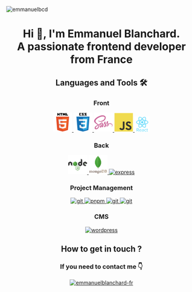 <!-- Stats -->
<p align="left"> <img src="https://komarev.com/ghpvc/?username=emmanuelbcd&label=Profile%20views&color=0e75b6&style=flat" alt="emmanuelbcd" /> </p>

<!-- Title -->
<h1 align="center">Hi 👋, I'm Emmanuel Blanchard. <br>
A passionate frontend developer from France</h1>

<!-- Technos -->
<h2 align="center">Languages and Tools 🛠</h2>
<h3 align="center">Front</h3>
<p align="center">
  <a href="https://www.w3.org/html/" target="_blank"> <img src="https://raw.githubusercontent.com/devicons/devicon/master/icons/html5/html5-original-wordmark.svg" alt="html5" width="50" height="50"/> </a>
    <a href="https://www.w3schools.com/css/" target="_blank"> <img src="https://raw.githubusercontent.com/devicons/devicon/master/icons/css3/css3-original-wordmark.svg" alt="css3" width="50" height="50"/> </a>
    <a href="https://sass-lang.com" target="_blank"> <img src="https://raw.githubusercontent.com/devicons/devicon/master/icons/sass/sass-original.svg" alt="sass" width="50" height="50"/> </a>
  <a href="https://developer.mozilla.org/en-US/docs/Web/JavaScript" target="_blank">
		<img src="https://raw.githubusercontent.com/devicons/devicon/master/icons/javascript/javascript-original.svg" alt="javascript" width="50" height="50"/>
	</a>
	<a href="https://reactjs.org/" target="_blank" rel="noreferrer"> <img src="https://raw.githubusercontent.com/devicons/devicon/master/icons/react/react-original-wordmark.svg" alt="react" width="40" height="40"/> </a> 
</p>

<h3 align="center">Back</h3>
<p align="center">
   <a href="https://nodejs.org" target="_blank"> <img src="https://raw.githubusercontent.com/devicons/devicon/master/icons/nodejs/nodejs-original-wordmark.svg" alt="nodejs" width="50" height="50"/> </a>
  <a href="https://www.mongodb.com/" target="_blank"> <img src="https://raw.githubusercontent.com/devicons/devicon/master/icons/mongodb/mongodb-original-wordmark.svg" alt="mongodb" width="50" height="50"/> </a>
    <a href="https://expressjs.com" target="_blank"> <img src="https://ih1.redbubble.net/image.438908244.6144/st,small,507x507-pad,600x600,f8f8f8.u2.jpg" alt="express" width="50" height="50"/> </a>
</p>

<h3 align="center">Project Management</h3>
<p align="center">
  <a href="https://git-scm.com/" target="_blank"> <img src="https://www.vectorlogo.zone/logos/git-scm/git-scm-icon.svg" alt="git" width="50" height="50"/> </a>
  <a href="https://pnpm.io/" target="_blank"> <img src="https://d33wubrfki0l68.cloudfront.net/aad219b6c931cebb53121dcda794f6180d9e4397/17f34/assets/images/pnpm-standard-79c9dbb2e99b8525ae55174580061e1b.svg" alt="pnpm" width="50" height="50"/> </a>
  <a href="https://prettier.io/" target="_blank"> <img src="https://github.com/get-icon/geticon/blob/master/icons/prettier.svg" alt="git" width="50" height="50"/> </a>
	<a href="https://eslint.org/" target="_blank"> <img src="https://www.vectorlogo.zone/logos/eslint/eslint-icon.svg" alt="git" width="50" height="50"/> </a>
  
</p>

<h3 align="center">CMS</h3>
<p align="center">
  <a href="https://wordpress.com/" target="_blank" rel="noreferrer"> <img src="https://www.vectorlogo.zone/logos/wordpress/wordpress-icon.svg" alt="wordpress" width="40" height="40"/> </a>
</p>


<h2 align="center">How to get in touch ?</h2>
<h3 align="center">If you need to contact me 👇</h3>
<p align="center">
<a href="https://linkedin.com/in/emmanuel-blanchard-developpeur/" target="blank"><img align="center" src="https://raw.githubusercontent.com/rahuldkjain/github-profile-readme-generator/master/src/images/icons/Social/linked-in-alt.svg" alt="emmanuelblanchard-fr" height="30" width="40" /></a>
</p>
